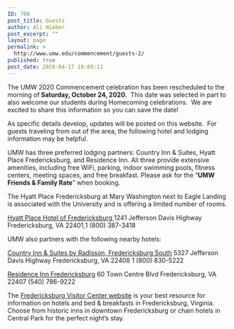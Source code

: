 ```yaml
---
ID: 708
post_title: Guests
author: Ali Hieber
post_excerpt: ""
layout: page
permalink: >
  http://www.umw.edu/commencement/guests-2/
published: true
post_date: 2020-04-17 18:09:11
---
```

The UMW 2020 Commencement celebration has been rescheduled to the morning of<strong> Saturday, October 24, 2020.</strong>  This date was selected in part to also welcome our students during Homecoming celebrations.  We are excited to share this information so you can save the date!

As specific details develop, updates will be posted on this website.  For guests traveling from out of the area, the following hotel and lodging information may be helpful.

UMW has three preferred lodging partners: Country Inn &amp; Suites, Hyatt Place Fredericksburg, and Residence Inn. All three provide extensive amenities, including free WiFi, parking, indoor swimming pools, fitness centers, meeting spaces, and free breakfast. Please ask for the “<strong>UMW Friends &amp; Family Rate</strong>” when booking.

The Hyatt Place Fredericksburg at Mary Washington next to Eagle Landing is associated with the University and is offering a limited number of rooms.

<a href="http://hyattplacefredericksburg.com/">Hyatt Place Hotel of Fredericksburg
</a>1241 Jefferson Davis Highway
Fredericksburg, VA 22401<a href="http://hyattplacefredericksburg.com/">
</a>1 (800) 387-3418

UMW also partners with the following nearby hotels:

<a href="https://www.radissonhotels.com/en-us/hotels/country-inn-fredericksburg-spotsylvania-va">Country Inn &amp; Suites by Radisson, Fredericksburg South</a>
5327 Jefferson Davis Highway
Fredericksburg, VA 22408
1 (800) 830-5222

<a href="https://www.marriott.com/hotels/travel/fkrri-residence-inn-fredericksburg/">Residence Inn Fredericksburg</a>
60 Town Centre Blvd
Fredericksburg, VA 22407
(540) 786-9222

The <a href="http://visitfred.com/">Fredericksburg Visitor Center website</a> is your best resource for information on hotels and bed &amp; breakfasts in Fredericksburg, Virginia. Choose from historic inns in downtown Fredericksburg or chain hotels in Central Park for the perfect night’s stay.

&nbsp;

&nbsp;

&nbsp;